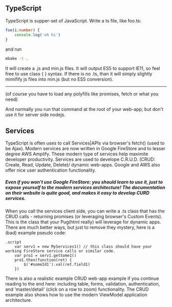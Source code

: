 
## TypeScript

TypeScript is supper-set of JavaScript. Write a ts file, like foo.ts:
```ts
foo(i:number) {
    console.log('oh hi')
}
```
and run
```sh
mbake -t .
```
It will create a .js and min.js files. It will output ES5 to support IE11, so feel free to use class { } syntax. 
If there is no .ts, than it will simply slightly mimifify js files into min.js (but no ES5 conversion).

---
(of course you have to load any polyfills like
promises, fetch or what you need)

And normally you run that command at the root of your web-app; but don't use it for server side nodejs.

## Services

TypeScript is often uses to call Services|APIs via browser's fetch() (used to be Ajax).
Modern services are now written in Google FireStore and to lesser degree AWS Amplify. These 
modern type of services help maximite developer productivity. Services are used
to develope C.R.U.D. (CRUD: Create, Read, Update, Delete)/ dynamic web-apps.
 Google and AWS also offer nice user authentication functionality.

##### Even if you won't use Google FireStore: you should learn to use it, just to expose yourself to the modern services architecture! The documentation on their website is quite good, and makes it easy to develop CURD services.

When you call the services client side, you can write a .ts class that has the CRUD calls - returning promises (or leveraging browser's Custom Events).
This is the class that your Pug(html really) will leverage for dynamic apps. There are much better ways, but just to remove they mystery, here is a (bad) example pseudo code:

```pug
.script
    var serv1 = new MyServices1() // this class should have your working FireStore service calls or similar code.
    var pro1 = serv1.getSome1()
    pro1.then(function(ret) {
        $('#someId1').val(ret.field1)
    })
```

There is also a realistic example CRUD web-app example if you continue reading to the end here: including table, forms, validation, authentication, and 'master/detail' (click on a row to zoom) functionality. The CRUD example also shows how to use the modern ViewModel application architecture. 

